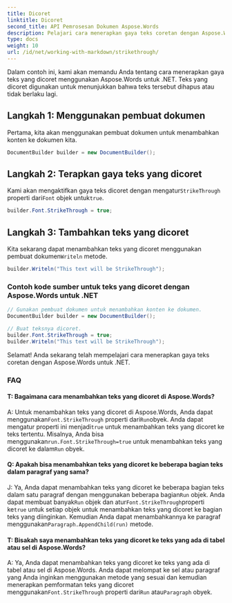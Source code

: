 ```yaml
---
title: Dicoret
linktitle: Dicoret
second_title: API Pemrosesan Dokumen Aspose.Words
description: Pelajari cara menerapkan gaya teks coretan dengan Aspose.Words for .NET Panduan langkah demi langkah.
type: docs
weight: 10
url: /id/net/working-with-markdown/strikethrough/
---
```



Dalam contoh ini, kami akan memandu Anda tentang cara menerapkan gaya teks yang dicoret menggunakan Aspose.Words untuk .NET. Teks yang dicoret digunakan untuk menunjukkan bahwa teks tersebut dihapus atau tidak berlaku lagi.

## Langkah 1: Menggunakan pembuat dokumen

Pertama, kita akan menggunakan pembuat dokumen untuk menambahkan konten ke dokumen kita.

```csharp
DocumentBuilder builder = new DocumentBuilder();
```

## Langkah 2: Terapkan gaya teks yang dicoret

 Kami akan mengaktifkan gaya teks dicoret dengan mengatur`StrikeThrough` properti dari`Font` objek untuk`true`.

```csharp
builder.Font.StrikeThrough = true;
```

## Langkah 3: Tambahkan teks yang dicoret

 Kita sekarang dapat menambahkan teks yang dicoret menggunakan pembuat dokumen`Writeln` metode.

```csharp
builder.Writeln("This text will be StrikeThrough");
```


### Contoh kode sumber untuk teks yang dicoret dengan Aspose.Words untuk .NET

```csharp
// Gunakan pembuat dokumen untuk menambahkan konten ke dokumen.
DocumentBuilder builder = new DocumentBuilder();

// Buat teksnya dicoret.
builder.Font.StrikeThrough = true;
builder.Writeln("This text will be StrikeThrough");
```

Selamat! Anda sekarang telah mempelajari cara menerapkan gaya teks coretan dengan Aspose.Words untuk .NET.

### FAQ

#### T: Bagaimana cara menambahkan teks yang dicoret di Aspose.Words?

 A: Untuk menambahkan teks yang dicoret di Aspose.Words, Anda dapat menggunakan`Font.StrikeThrough` properti dari`Run`obyek. Anda dapat mengatur properti ini menjadi`true` untuk menambahkan teks yang dicoret ke teks tertentu. Misalnya, Anda bisa menggunakan`run.Font.StrikeThrough=true` untuk menambahkan teks yang dicoret ke dalam`Run` obyek.

#### Q: Apakah bisa menambahkan teks yang dicoret ke beberapa bagian teks dalam paragraf yang sama?

 J: Ya, Anda dapat menambahkan teks yang dicoret ke beberapa bagian teks dalam satu paragraf dengan menggunakan beberapa bagian`Run` objek. Anda dapat membuat banyak`Run` objek dan atur`Font.StrikeThrough`properti ke`true` untuk setiap objek untuk menambahkan teks yang dicoret ke bagian teks yang diinginkan. Kemudian Anda dapat menambahkannya ke paragraf menggunakan`Paragraph.AppendChild(run)` metode.

#### T: Bisakah saya menambahkan teks yang dicoret ke teks yang ada di tabel atau sel di Aspose.Words?

 A: Ya, Anda dapat menambahkan teks yang dicoret ke teks yang ada di tabel atau sel di Aspose.Words. Anda dapat melompat ke sel atau paragraf yang Anda inginkan menggunakan metode yang sesuai dan kemudian menerapkan pemformatan teks yang dicoret menggunakan`Font.StrikeThrough` properti dari`Run` atau`Paragraph` obyek.
